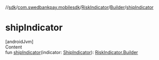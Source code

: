 //[sdk](../../../../index.md)/[com.swedbankpay.mobilesdk](../../index.md)/[RiskIndicator](../index.md)/[Builder](index.md)/[shipIndicator](ship-indicator.md)



# shipIndicator  
[androidJvm]  
Content  
fun [shipIndicator](ship-indicator.md)(indicator: [ShipIndicator](../../-ship-indicator/index.md)): [RiskIndicator.Builder](index.md)  



